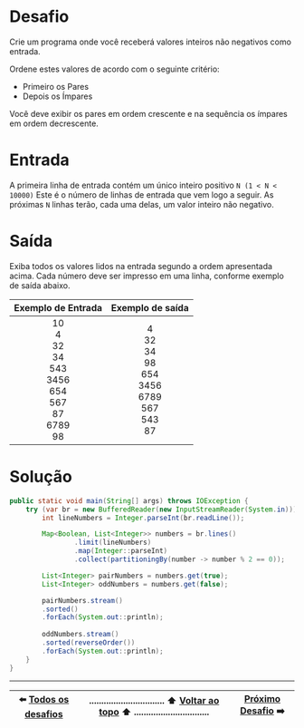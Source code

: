 # Desafio
Crie um programa onde você receberá valores inteiros não negativos como entrada.

Ordene estes valores de acordo com o seguinte critério:
  - Primeiro os Pares
  - Depois os Ímpares

Você deve exibir os pares em ordem crescente e na sequência os ímpares em ordem decrescente.

# Entrada

A primeira linha de entrada contém um único inteiro positivo `N (1 < N < 10000)` 
Este é o número de linhas de entrada que vem logo a seguir.
As próximas `N` linhas terão, cada uma delas, um valor inteiro não negativo.

# Saída

Exiba todos os valores lidos na entrada segundo a ordem apresentada acima. 
Cada número deve ser impresso em uma linha, conforme exemplo de saída abaixo.

| Exemplo de Entrada | Exemplo de saída |
| :----------------: | :--------------: |
| 10<br>4<br>32<br>34<br>543<br>3456<br>654<br>567<br>87<br>6789<br>98 | 4<br>32<br>34<br>98<br>654<br>3456<br>6789<br>567<br>543<br>87 |

# Solução

```java
public static void main(String[] args) throws IOException {
    try (var br = new BufferedReader(new InputStreamReader(System.in))) {
        int lineNumbers = Integer.parseInt(br.readLine());

        Map<Boolean, List<Integer>> numbers = br.lines()
                .limit(lineNumbers)
                .map(Integer::parseInt)
                .collect(partitioningBy(number -> number % 2 == 0));

        List<Integer> pairNumbers = numbers.get(true);
        List<Integer> oddNumbers = numbers.get(false);

        pairNumbers.stream()
        .sorted()
        .forEach(System.out::println);
        
        oddNumbers.stream()
        .sorted(reverseOrder())
        .forEach(System.out::println);
    }
}
```
----------

| :arrow_left: [Todos os desafios](/java/ordenation#readme) |............................... :arrow_up: [Voltar ao topo](#desafio) :arrow_up: ...............................| [Próximo Desafio](/java/ordenation/no-repeat-list#readme) :arrow_right: | 
| :----: |-----| :-----:|
